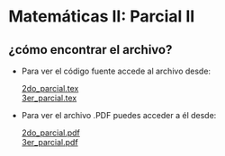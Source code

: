 # Matemáticas II: Parcial II

## ¿cómo encontrar el archivo?
- Para ver el código fuente accede al archivo desde:

    <a href="/2do_parcial.tex">2do_parcial.tex</a><br>
    <a href="/3er_parcial.tex">3er_parcial.tex</a>
    
- Para ver el archivo .PDF puedes acceder a él desde:
  
    <a href="/2do_parcial.pdf">2do_parcial.pdf</a><br>
    <a href="/3er_parcial.pdf">3er_parcial.pdf</a>
